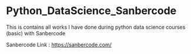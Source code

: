 # Python_DataScience_Sanbercode
This is contains all works I have done during python data science courses (basic) with Sanbercode

Sanbercode Link : https://sanbercode.com/




